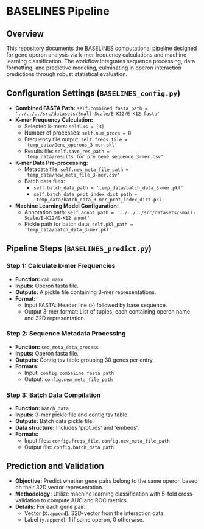 # BASELINES Pipeline

## Overview
This repository documents the BASELINES computational pipeline designed for gene operon analysis via k-mer frequency calculations and machine learning classification. The workflow integrates sequence processing, data formatting, and predictive modeling, culminating in operon interaction predictions through robust statistical evaluation.

## Configuration Settings (`BASELINES_config.py`)
- **Combined FASTA Path:** `self.combined_fasta_path = '../../../src/datasets/Small-Scale/E-K12/E-K12.fasta'`
- **K-mer Frequency Calculation:**
  - Selected k-mers: `self.ks = [3]`
  - Number of processes: `self.num_procs = 8`
  - Frequency file output: `self.freqs_file = 'temp_data/Gene_operons_3-mer.pkl'`
  - Results file: `self.save_res_path = 'temp_data/results_for_pre_Gene_sequence_3-mer.csv'`
- **K-mer Data Pre-processing:**
  - Metadata file: `self.new_meta_file_path = 'temp_data/new_meta_file_3-mer.csv'`
  - Batch data files:
    - `self.batch_data_path = 'temp_data/batch_data_3-mer.pkl'`
    - `self.batch_data_prot_index_dict_path = 'temp_data/batch_data_3-mer_prot_index_dict.pkl'`
- **Machine Learning Model Configuration:**
  - Annotation path: `self.annot_path = '../../../src/datasets/Small-Scale/E-K12/E-K12.annot'`
  - Pickle path for batch data: `self.pkl_path = 'temp_data/batch_data_3-mer.pkl'`

## Pipeline Steps (`BASELINES_predict.py`)
### Step 1: Calculate k-mer Frequencies
- **Function:** `cal_main`
- **Inputs:** Operon fasta file.
- **Outputs:** A pickle file containing 3-mer representations.
- **Format:**
  - Input FASTA: Header line (`>`) followed by base sequence.
  - Output 3-mer format: List of tuples, each containing operon name and 32D representation.

### Step 2: Sequence Metadata Processing
- **Function:** `seq_meta_data_process`
- **Inputs:** Operon fasta file.
- **Outputs:** Contig.tsv table grouping 30 genes per entry.
- **Formats:**
  - Input: `config.combaiine_fasta_path`
  - Output: `config.new_meta_file_path`

### Step 3: Batch Data Compilation
- **Function:** `batch_data`
- **Inputs:** 3-mer pickle file and contig.tsv table.
- **Outputs:** Batch data pickle file.
- **Data structure:** Includes 'prot_ids' and 'embeds'.
- **Formats:**
  - Input files: `config.freqs_file`, `config.new_meta_file_path`
  - Output file: `config.batch_data_path`

## Prediction and Validation
- **Objective:** Predict whether gene pairs belong to the same operon based on their 32D vector representation.
- **Methodology:** Utilize machine learning classification with 5-fold cross-validation to compute AUC and ROC metrics.
- **Details:** For each gene pair:
  - Vector (`X.append`): 32D-vector from the interaction data.
  - Label (`y.append`): 1 if same operon, 0 otherwise.
